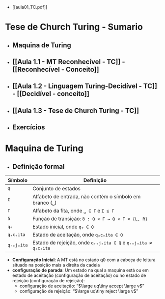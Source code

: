 - [[aula01_TC.pdf]]
# Tese de Church Turing - Sumario
- ## Maquina de Turing
- ## [[Aula 1.1 - MT Reconhecível - TC]] - [[Reconhecível - Conceito]]
- ## [[Aula 1.2 - Linguagem Turing-Decidível - TC]] - [[Decidível - conceito]]
- ## [[Aula 1.3 - Tese de Church Turing - TC]]
- ## Exercícios
# Maquina de Turing
- ## Definição formal
| Símbolo    | Definição                                                      |
| ---------- | -------------------------------------------------------------- |
| `Q`        | Conjunto de estados                                            |
| `Σ`        | Alfabeto de entrada, não contém o símbolo em branco (`␣`)      |
| `Γ`        | Alfabeto da fita, onde `␣ ∈ Γ` e `Σ ⊆ Γ`                       |
| `δ`        | Função de transição: `δ : Q × Γ → Q × Γ × {L, R}`              |
| `q₀`       | Estado inicial, onde `q₀ ∈ Q`                                  |
| `qₐcₑita`  | Estado de aceitação, onde `qₐcₑita ∈ Q`                        |
| `qᵣₑjₑita` | Estado de rejeição, onde `qᵣₑjₑita ∈ Q` e `qᵣₑjₑita ≠ qₐcₑita` |
- **Configuração Inicial**: A MT está no estado q0 com a cabeça de leitura situado na posição mais a direita da cadeia 
- **configuração de parada**: Um estado na qual a maquina está ou em estado de aceitação (configuração de aceitação) ou no estado de rejeição (configuração de rejeição):
	- configuração de aceitação: “$\large uq\tiny accept \large  v$” 
	- configuração de rejeição: “$\large uq\tiny reject \large  v$”





